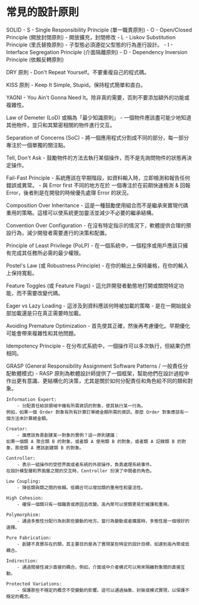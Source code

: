 # 常見的設計原則

SOLID 
    - S - Single Responsibility Principle (單一職責原則)
    - O - Open/Closed Principle (開放封閉原則)
      - 開放擴充，封閉修改
    - L - Liskov Substitution Principle (里氏替換原則)
      - 子型態必須遵從父型態的行為進行設計。
    - I - Interface Segregation Principle (介面隔離原則)
    - D - Dependency Inversion Principle (依賴反轉原則)

DRY 原則
    - Don't Repeat Yourself。不要重複自己的程式碼。

KISS 原則
    - Keep It Simple, Stupid。保持程式簡單和直白。

YAGNI
    - You Ain't Gonna Need It。除非真的需要，否則不要添加額外的功能或複雜性。

Law of Demeter (LoD) 或稱為「最少知識原則」
    - 一個物件應該盡可能少地知道其他物件，並只和其緊密相關的物件進行交互。

Separation of Concerns (SoC)
    - 將一個應用程式分割成不同的部分，每一部分專注於一個單獨的關注點。

Tell, Don't Ask
    - 鼓勵物件的方法去執行某個操作，而不是先詢問物件的狀態再決定操作。

Fail-Fast Principle
    - 系統應該在早期階段，如資料輸入時，立即檢測和報告任何錯誤或異常。
    - 與 Error first 不同的地方在於 一個專注於在前期快速檢測 & 回報 Error，後者則是在開發的時候優先處理 Error 的狀況。


Composition Over Inheritance
    - 這是一種鼓勵使用組合而不是繼承來實現代碼重用的策略。這樣可以使系統更加靈活並減少不必要的繼承結構。

Convention Over Configuration
    - 在沒有特定指示的情況下，軟體提供合理的預設行為，減少開發者需要進行的決策和配置。

Principle of Least Privilege (PoLP)
    - 在一個系統中，一個程序或用戶應該只擁有完成其任務所必需的最少權限。

Postel's Law (或 Robustness Principle)
    - 在你的輸出上保持嚴格，在你的輸入上保持寬鬆。
    
Feature Toggles (或 Feature Flags)
    - 這允許開發者動態地打開或關閉特定功能，而不需要改變代碼。

Eager vs Lazy Loading
    - 這涉及到資料應該何時被加載的策略 - 是在一開始就全部加載還是只在真正需要時加載。

Avoiding Premature Optimization
    - 首先使其正確，然後再考慮優化。早期優化可能會帶來複雜性和其他問題。

Idempotency Principle
    - 在分布式系統中，一個操作可以多次執行，但結果仍然相同。

GRASP (General Responsibility Assignment Software Patterns / 一般責任分配軟體模式) 
    - RASP 原則為軟體設計師提供了一個框架，幫助他們在設計過程中作出更有意識、更結構化的決策，尤其是關於如何分配責任和角色給不同的類和對象。

    Information Expert:
        - 分配責任給該領域中擁有所需資訊的對象，使其執行某一行為。
    例如，如果一個 Order 對象有所有計算訂單總金額所需的資訊，那麼 Order 對象應該有一個方法來計算總金額。

    Creator:
        - 誰應該負責創建某一對象的實例？這一原則建議：
    如果一個類 A 聚合類 B 的對象，或者類 A 使用類 B 的對象，或者類 A 記錄類 B 的對象，那麼類 A 應該創建類 B 的對象。

    Controller:
        - 表示一組操作的受控界面或者系統的外部操作，負責處理系統事件。
    在設計模型層和界面層之間的交互時，Controller 扮演了中間者的角色。

    Low Coupling:
        - 降低類與類之間的依賴。低耦合可以增加類的重用性和靈活性。

    High Cohesion:
        - 確保一個類只有一個職責或原因去改變。高內聚可以使類更易於維護和重用。

    Polymorphism:
        - 通過多態性分配行為到那些變動的地方。當行為變動或者擴展時，多態性是一個很好的選擇。

    Pure Fabrication:
        - 創建不真實存在的類，其主要目的是為了實現某些特定的設計目標，如達到高內聚或低耦合。

    Indirection:
        - 通過間接性減少直接的耦合。例如，介面或中介者模式可以用來隔離對象間的直接互動。

    Protected Variations:
        - 保護那些不穩定的概念不受變動的影響。這可以通過抽象、封裝或模式實現，以保護不穩定的概念。